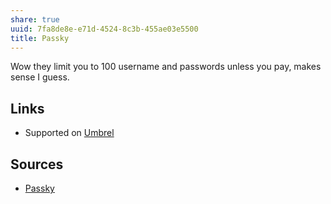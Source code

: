 ```yaml
---
share: true
uuid: 7fa8de8e-e71d-4524-8c3b-455ae03e5500
title: Passky
---
```

Wow they limit you to 100 username and passwords unless you pay, makes sense I guess.

## Links

* Supported on [Umbrel](../60722662-eccc-443d-af35-af0ee02d1c9c)

## Sources

* [Passky](https://www.passky.org/pricing)